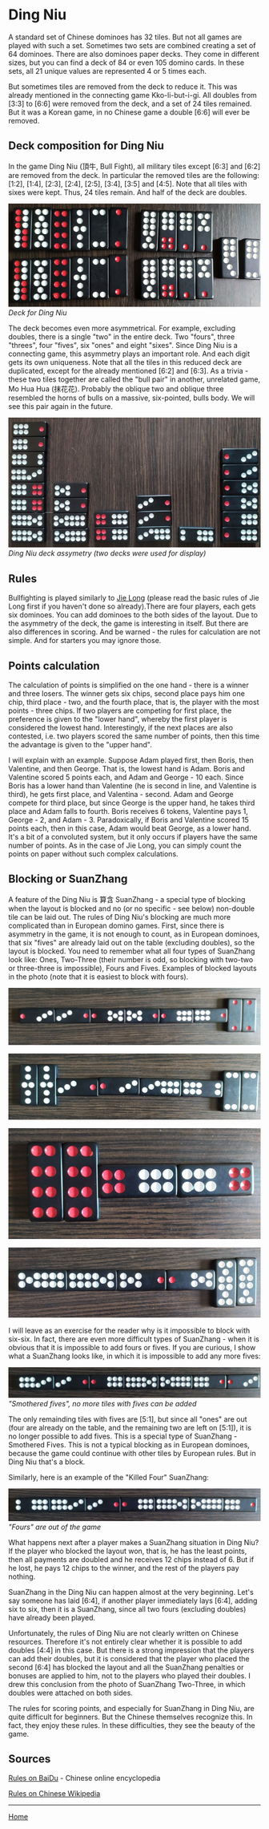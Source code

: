 # Ding Niu

A standard set of Chinese dominoes has 32 tiles. But not all games are played with such a set. Sometimes two sets are combined creating a set of 64 dominoes. There are also dominoes paper decks. They come in different sizes, but you can find a deck of 84 or even 105 domino cards. In these sets, all 21 unique values are represented 4 or 5 times each. 

But sometimes tiles are removed from the deck to reduce it. This was already mentioned in the connecting game Kko-li-but-i-gi. All doubles from [3:3] to [6:6] were removed from the deck, and a set of 24 tiles remained. But it was a Korean game, in no Chinese game a double [6:6] will ever be removed. 

## Deck composition for Ding Niu 

In the game Ding Niu (頂牛, Bull Fight), all military tiles except [6:3] and [6:2] are removed from the deck. In particular the removed tiles are the following: [1:2], [1:4], [2:3], [2:4], [2:5], [3:4], [3:5] and [4:5]. Note that all tiles with sixes were kept. Thus, 24 tiles remain. And half of the deck are doubles. 

![](/docs/assets/images/gupai/ding-niu-deck.jpg)  
_Deck for Ding Niu_

The deck becomes even more asymmetrical. For example, excluding doubles, there is a single "two" in the entire deck. Two "fours", three "threes", four "fives", six "ones" and eight "sixes". Since Ding Niu is a connecting game, this asymmetry plays an important role. And each digit gets its own uniqueness. Note that all the tiles in this reduced deck are duplicated, except for the already mentioned [6:2] and [6:3]. As a trivia -  these two tiles together are called the "bull pair" in another, unrelated game, Mo Hua Hua (抹花花). Probably the oblique two and oblique three resembled the horns of bulls on a massive, six-pointed, bulls body. We will see this pair again in the future. 

![](/docs/assets/images/gupai/ding-niu-assymetry.jpg)  
_Ding Niu deck assymetry (two decks were used for display)_

## Rules 

Bullfighting is played similarly to [ Jie Long](/gupai/connecting-games.html) (please read the basic rules of Jie Long first if you haven't done so already).There are four players, each gets six dominoes. You can add dominoes to the both sides of the layout. Due to the asymmetry of the deck, the game is interesting in itself. But there are also differences in scoring. And be warned - the rules for calculation are not simple. And for starters you may ignore those. 

## Points calculation 

The calculation of points is simplified on the one hand - there is a winner and three losers. The winner gets six chips, second place pays him one chip, third place - two, and the fourth place, that is, the player with the most points - three chips. If two players are competing for first place, the preference is given to the "lower hand", whereby the first player is considered the lowest hand. Interestingly, if the next places are also contested, i.e. two players scored the same number of points, then this time the advantage is given to the "upper hand". 

I will explain with an example. Suppose Adam played first, then Boris, then Valentine, and then George. That is, the lowest hand is Adam. Boris and Valentine scored 5 points each, and Adam and George - 10 each. Since Boris has a lower hand than Valentine (he is second in line, and Valentine is third), he gets first place, and Valentina - second. Adam and George compete for third place, but since George is the upper hand, he takes third place and Adam falls to fourth. Boris receives 6 tokens, Valentine pays 1, George - 2, and Adam - 3. Paradoxically, if Boris and Valentine scored 15 points each, then in this case, Adam would beat George, as a lower hand. It's a bit of a convoluted system, but it only occurs if players have the same number of points. As in the case of Jie Long, you can simply count the points on paper without such complex calculations. 

## Blocking or SuanZhang 

A feature of the Ding Niu is 算含 SuanZhang - a special type of blocking when the layout is blocked and no (or no specific - see below) non-double tile can be laid out. The rules of Ding Niu's blocking are much more complicated than in European domino games. First, since there is asymmetry in the game, it is not enough to count, as in European dominoes, that six "fives" are already laid out on the table (excluding doubles), so the layout is blocked. You need to remember what all four types of SuanZhang look like: Ones, Two-Three (their number is odd, so blocking with two-two or three-three is impossible), Fours and Fives. Examples of blocked layouts in the photo (note that it is easiest to block with fours). 

![](/docs/assets/images/gupai/one-suan-zhang.jpg?strip=info&w=1076)  

![](/docs/assets/images/gupai/two-three-suan-zhang.jpg?strip=info&w=999)

![](/docs/assets/images/gupai/four-suan-zhang.jpg?strip=info&w=771)

![](/docs/assets/images/gupai/five-suan-zhang.jpg?strip=info&w=974)

I will leave as an exercise for the reader why is it impossible to block with six-six. In fact, there are even more difficult types of SuanZhang - when it is obvious that it is impossible to add fours or fives. If you are curious, I show what a SuanZhang looks like, in which it is impossible to add any more fives: 

![](/docs/assets/images/gupai/smothered-fives.jpg)  
_"Smothered fives", no more tiles with fives can be added_

The only remainding tiles with fives are [5:1], but since all "ones" are out (four are already on the table, and the remaining two are left on [5:1]), it is no longer possible to add fives. This is a special type of SuanZhang - Smothered Fives. This is not a typical blocking as in European dominoes, because the game could continue with other tiles by European rules. But in Ding Niu that's a block. 

Similarly, here is an example of the "Killed Four" SuanZhang: 

![](/docs/assets/images/gupai/smothered-fours.jpg)  
_"Fours" are out of the game_

What happens next after a player makes a SuanZhang situation in Ding Niu? If the player who blocked the layout won, that is, he has the least points, then all payments are doubled and he receives 12 chips instead of 6. But if he lost, he pays 12 chips to the winner, and the rest of the players pay nothing. 

SuanZhang in the Ding Niu can happen almost at the very beginning. Let's say someone has laid [6:4], if another player immediately lays [6:4], adding six to six, then it is a SuanZhang, since all two fours (excluding doubles) have already been played. 

Unfortunately, the rules of Ding Niu are not clearly written on Chinese resources. Therefore it's not entirely clear whether it is possible to add doubles [4:4] in this case. But there is a strong impression that the players can add their doubles, but it is considered that the player who placed the second [6:4] has blocked the layout and all the SuanZhang penalties or bonuses are applied to him, not to the players who played their doubles. I drew this conclusion from the photo of SuanZhang Two-Three, in which doubles were attached on both sides. 

The rules for scoring points, and especially for SuanZhang in Ding Niu, are quite difficult for beginners. But the Chinese themselves recognize this. In fact, they enjoy these rules. In these difficulties, they see the beauty of the game. 

## Sources 

[Rules on BaiDu](https://wenku.baidu.com/view/ae426c0dfc4ffe473368ab39?pcf=2&bfetype=new#) - Chinese online encyclopedia 

[Rules on Chinese Wikipedia](https://zh.wikipedia.org/wiki/%E6%8E%A5%E9%BE%8D_(%E4%B8%AD%E5%9C%8B%E9%AA%A8%E7%89%8C)) 

---  

[Home](/gupai/index.html)
